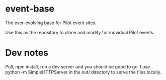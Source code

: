 event-base
==========

The ever-evolving base for Pilot event sites.

Use this as the repository to clone and modify for indvidual Pilot events. 

Dev notes
=========
Pull, npm install, run a dev server and you should be good to go. I use python -m SimpleHTTPServer in the out/ directory to serve the files locally. 
